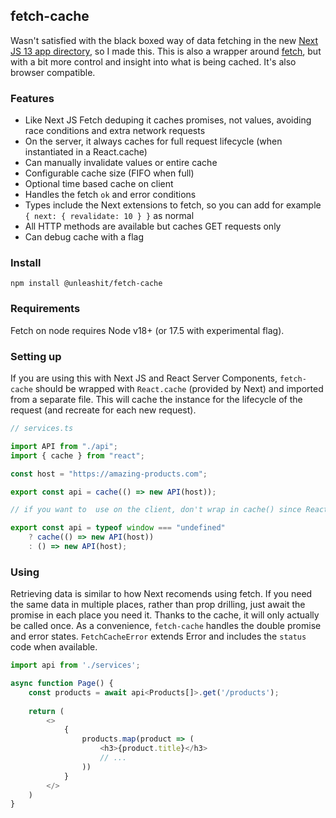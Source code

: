 ## fetch-cache

Wasn't satisfied with the black boxed way of data fetching in the new [Next JS 13 app directory](https://nextjs.org/blog/next-13#new-app-directory-beta), so I made this. This is also a wrapper around [fetch](https://developer.mozilla.org/en-US/docs/Web/API/fetch), but with a bit more control and insight into what is being cached. It's also browser compatible.

### Features

- Like Next JS Fetch deduping it caches promises, not values, avoiding race conditions and extra network requests
- On the server, it always caches for full request lifecycle (when instantiated in a React.cache)
- Can manually invalidate values or entire cache
- Configurable cache size (FIFO when full) 
- Optional time based cache on client
- Handles the fetch `ok` and error conditions
- Types include the Next extensions to fetch, so you can add for example `{ next: { revalidate: 10 } }` as normal
- All HTTP methods are available but caches GET requests only
- Can debug cache with a flag

### Install

```
npm install @unleashit/fetch-cache
```

### Requirements
Fetch on node requires Node v18+ (or 17.5 with experimental flag).

### Setting up

If you are using this with Next JS and React Server Components, `fetch-cache` should be wrapped with `React.cache` (provided by Next) and imported from a separate file. This will cache the instance for the lifecycle of the request (and recreate for each new request).

```typescript
// services.ts

import API from "./api";
import { cache } from "react";

const host = "https://amazing-products.com";

export const api = cache(() => new API(host));

```
```typescript
// if you want to  use on the client, don't wrap in cache() since React.cache currently only works on the servewr

export const api = typeof window === "undefined"
    ? cache(() => new API(host))
    : () => new API(host);

```
### Using

Retrieving data is similar to how Next recomends using fetch. If you need the same data in multiple places, rather than prop drilling, just await the promise in each place you need it. Thanks to the cache, it will only actually be called once. As a convenience, `fetch-cache` handles the double promise and error states. `FetchCacheError` extends Error and includes the `status` code when available. 

```typescript jsx
import api from './services';

async function Page() {
    const products = await api<Products[]>.get('/products');
    
    return (
        <>
            { 
                products.map(product => (
                    <h3>{product.title}</h3>
                    // ...
                ))
            }
        </>
    )
}

```



